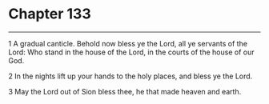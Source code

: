 # Chapter 133

***

1 A gradual canticle. Behold now bless ye the Lord, all ye servants of the Lord: Who stand in the house of the Lord, in the courts of the house of our God.

2 In the nights lift up your hands to the holy places, and bless ye the Lord.

3 May the Lord out of Sion bless thee, he that made heaven and earth.

